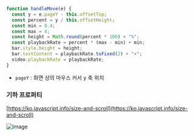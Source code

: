 ```jsx
function handleMove(e) {
  const y = e.pageY - this.offsetTop;
  const percent = y / this.offsetHeight;
  const min = 0.4;
  const max = 4;
  const height = Math.round(percent * 100) + "%";
  const playbackRate = percent * (max - min) + min;
  bar.style.height = height;
  bar.textContent = playbackRate.toFixed(2) + "×";
  video.playbackRate = playbackRate;
}
```

- `pageY` : 화면 상의 마우스 커서 y 축 위치

### 기하 프로퍼티

[https://ko.javascript.info/size-and-scroll](https://ko.javascript.info/size-and-scroll)

![image](https://user-images.githubusercontent.com/43740455/139092400-bec438b1-5486-4dec-afd2-e5a5336c0153.png)
